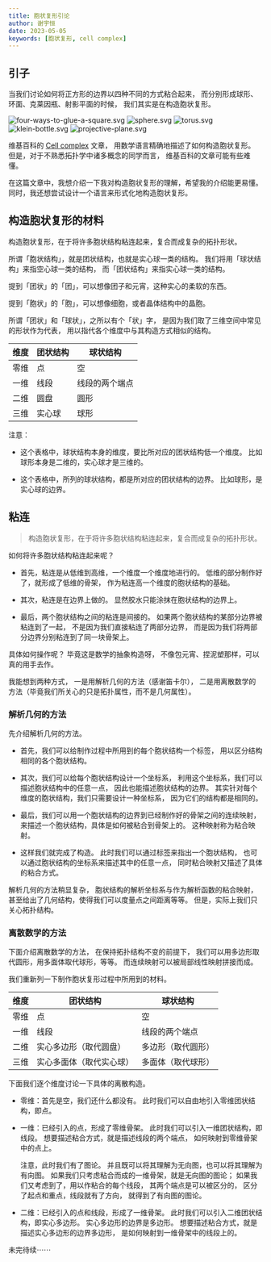 ```yaml
---
title: 胞状复形引论
author: 谢宇恒
date: 2023-05-05
keywords: [胞状复形, cell complex]
---
```


## 引子

当我们讨论如何将正方形的边界以四种不同的方式粘合起来，
而分别形成球形、环面、克莱因瓶、射影平面的时候，
我们其实是在构造胞状复形。

![four-ways-to-glue-a-square.svg](./an-introduction-to-cell-complex/four-ways-to-glue-a-square.svg)
![sphere.svg](./an-introduction-to-cell-complex/sphere.svg)
![torus.svg](./an-introduction-to-cell-complex/torus.svg)
![klein-bottle.svg](./an-introduction-to-cell-complex/klein-bottle.svg)
![projective-plane.svg](./an-introduction-to-cell-complex/projective-plane.svg)

维基百科的 [Cell complex](https://en.wikipedia.org/wiki/CW_complex) 文章，
用数学语言精确地描述了如何构造胞状复形。
但是，对于不熟悉拓扑学中诸多概念的同学而言，
维基百科的文章可能有些难懂。

在这篇文章中，我想介绍一下我对构造胞状复形的理解，希望我的介绍能更易懂。
同时，我还想尝试设计一个语言来形式化地构造胞状复形。

## 构造胞状复形的材料

构造胞状复形，在于将许多胞状结构粘连起来，复合而成复杂的拓扑形状。

所谓「胞状结构」，就是团状结构，也就是实心球一类的结构。
我们将用「球状结构」来指空心球一类的结构，
而「团状结构」来指实心球一类的结构。

提到「团状」的「团」，可以想像团子和元宵，这种实心的柔软的东西。

提到「胞状」的「胞」，可以想像细胞，或者晶体结构中的晶胞。

所谓「团状」和「球状」，之所以有个「状」字，
是因为我们取了三维空间中常见的形状作为代表，
用以指代各个维度中与其构造方式相似的结构。

| 维度 | 团状结构 | 球状结构       |
| ---- | -------- | -------------- |
| 零维 | 点       | 空             |
| 一维 | 线段     | 线段的两个端点 |
| 二维 | 圆盘     | 圆形           |
| 三维 | 实心球   | 球形           |

注意：

- 这个表格中，球状结构本身的维度，要比所对应的团状结构低一个维度。
  比如球形本身是二维的，实心球才是三维的。

- 这个表格中，所列的球状结构，都是所对应的团状结构的边界。
  比如球形，是实心球的边界。

## 粘连

> 构造胞状复形，在于将许多胞状结构粘连起来，复合而成复杂的拓扑形状。

如何将许多胞状结构粘连起来呢？

- 首先，粘连是从低维到高维，一个维度一个维度地进行的。
  低维的部分制作好了，就形成了低维的骨架，
  作为粘连高一个维度的胞状结构的基础。

- 其次，粘连是在边界上做的。
  显然胶水只能涂抹在胞状结构的边界上。

- 最后，两个胞状结构之间的粘连是间接的。
  如果两个胞状结构的某部分边界被粘连到了一起，
  不是因为我们直接粘连了两部分边界，
  而是因为我们将两部分边界分别粘连到了同一块骨架上。

具体如何操作呢？
毕竟这是数学的抽象构造呀，
不像包元宵、捏泥塑那样，可以真的用手去作。

我能想到两种方式，
一是用解析几何的方法（感谢笛卡尔），
二是用离散数学的方法（毕竟我们所关心的只是拓扑属性，而不是几何属性）。

### 解析几何的方法

先介绍解析几何的方法。

- 首先，我们可以给制作过程中所用到的每个胞状结构一个标签，
  用以区分结构相同的各个胞状结构。

- 其次，我们可以给每个胞状结构设计一个坐标系，
  利用这个坐标系，我们可以描述胞状结构中的任意一点，
  因此也能描述胞状结构的边界。
  其实针对每个维度的胞状结构，我们只需要设计一种坐标系，
  因为它们的结构都是相同的。

- 最后，我们可以用一个胞状结构的边界到已经制作好的骨架之间的连续映射，
  来描述一个胞状结构，具体是如何被粘合到骨架上的。
  这种映射称为粘合映射。

- 这样我们就完成了构造。
  此时我们可以通过标签来指出一个胞状结构，
  也可以通过胞状结构的坐标系来描述其中的任意一点，
  同时粘合映射又描述了具体的粘合方式。

解析几何的方法稍显复杂，
胞状结构的解析坐标系与作为解析函数的粘合映射，
甚至给出了几何结构，使得我们可以度量点之间距离等等。
但是，实际上我们只关心拓扑结构。

### 离散数学的方法

下面介绍离散数学的方法，
在保持拓扑结构不变的前提下，
我们可以用多边形取代圆形，用多面体取代球形，等等。
而连续映射可以被局部线性映射拼接而成。

我们重新列一下制作胞状复形过程中所用到的材料。

| 维度 | 团状结构                 | 球状结构           |
|------|--------------------------|--------------------|
| 零维 | 点                       | 空                 |
| 一维 | 线段                     | 线段的两个端点     |
| 二维 | 实心多边形（取代圆盘）   | 多边形（取代圆形） |
| 三维 | 实心多面体（取代实心球） | 多面体（取代球形） |

下面我们逐个维度讨论一下具体的离散构造。

- 零维：首先是空，我们还什么都没有。
  此时我们可以自由地引入零维团状结构，即点。

- 一维：已经引入的点，形成了零维骨架。
  此时我们可以引入一维团状结构，即线段。
  想要描述粘合方式，就是描述线段的两个端点，
  如何映射到零维骨架中的点上。

  注意，此时我们有了图论。
  并且既可以将其理解为无向图，也可以将其理解为有向图。
  如果我们只考虑粘合而成的一维骨架，就是无向图的图论；
  如果我们又考虑到了，用以作粘合的每个线段，
  其两个端点是可以被区分的，
  区分了起点和重点，线段就有了方向，
  就得到了有向图的图论。

- 二维：已经引入的点和线段，形成了一维骨架。
  此时我们可以引入二维团状结构，即实心多边形。
  实心多边形的边界是多边形。
  想要描述粘合方式，就是描述实心多边形的边界多边形，
  是如何映射到一维骨架中的线段上的。

未完待续⋯⋯
